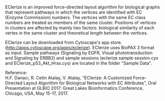 EClerize is an improved force-directed layout algorithm for biological graphs that represent pathways in which the vertices are identified with EC (Enzyme Commission) numbers. The vertices with the same EC class numbers are treated as members of the same cluster. Positions of vertices in clusters are affected by mainly two factors: biological similarity of each vertex in the same cluster and theoretical length between the vertices.

EClerize can be downloaded from Cytoscape's app store.(http://apps.cytoscape.org/apps/eclerize). EClerize uses BioPAX 3 format as input. Sample pathways (Signaling by EGFR, Visual phototransduction and Signaling by ERBB2) and sample sessions (eclerize sample session.cys and EClerize_p53_Akt_Hras.cys) are located in the folder "Sample Data”.

Reference: <br />
H.F. Danacı, R. Cetin Atalay, V. Atalay, “EClerize: A Customized Force-Directed Layout Algorithm for Biological Networks with EC Attributes”, Oral Presentation at GLBIO 2017: Great Lakes Bioinformatics Conference, Chicago, USA, May 15-17, 2017.
